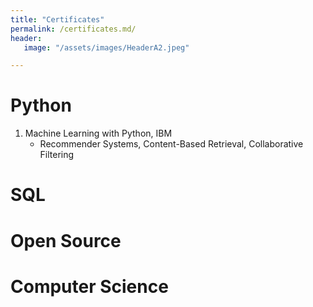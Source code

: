 ```yaml
---
title: "Certificates"
permalink: /certificates.md/
header:
   image: "/assets/images/HeaderA2.jpeg"

---
```


# Python
1. Machine Learning with Python, IBM
   - Recommender Systems, Content-Based Retrieval, Collaborative Filtering

# SQL


# Open Source


# Computer Science

